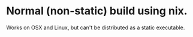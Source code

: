 # Normal (non-static) build using nix.

Works on OSX and Linux, but can't be distributed as a static executable.
